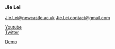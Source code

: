 ### Jie Lei

Jie.Lei@newcastle.ac.uk
Jie.Lei.contact@gmail.com

[Youtube](https://www.youtube.com/channel/UCbG3LTzpZPVncPePOpqxW9w)    
[Twitter](https://twitter.com/That_JieLei)

[Demo](https://www.google.com)